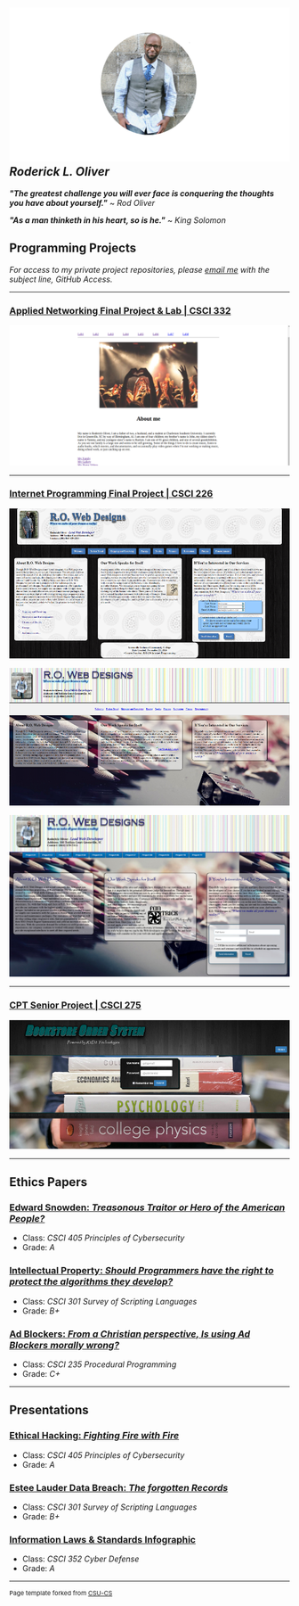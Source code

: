 ![headshot](images/Photo_Shoot_Image_Cropped.png)
*Roderick L. Oliver*
-------------
***"The greatest challenge you will ever face is conquering the thoughts you have about yourself."*** ~ *Rod Oliver*

***"As a man thinketh in his heart, so is he."*** ~ *King Solomon*




Programming Projects
--------------------

*For access to my private project repositories, please [email me](mailto:example@csustudent.net?subject=GitHub%20Access) with the subject line, GitHub Access.*

---
### [Applied Networking Final Project & Lab | CSCI 332](project4)

![Project 4 Thumbnail Name](images/CSCI_332_Screenshot2.png)

---
### [Internet Programming Final Project | CSCI 226](project6)

![RO Designs Web Portfolio](images/RO_WebDesign.png)

![RO Designs Web Portfolio Enhanced](images/RO_WebDesign5.png)

![RO Designs Web Portfolio Enhanced](images/R.O._Web_Gallery_Updated2.png)

---
### [CPT Senior Project | CSCI 275](project5)

![Bookstore Login Page](images/Bookstore_Order_System_Home.png)

---

Ethics Papers
-------------

### [Edward Snowden: *Treasonous Traitor or Hero of the American People?*](pdf/Edward_Snowden.pdf)

-   Class: *CSCI 405 Principles of Cybersecurity*  
-   Grade: *A*

### [Intellectual Property: *Should Programmers have the right to protect the algorithms they develop?*](pdf/Intellectual_Property.pdf)

-   Class: *CSCI 301 Survey of Scripting Languages* 
-   Grade: *B+*

### [Ad Blockers: *From a Christian perspective, Is using Ad Blockers morally wrong?*](pdf/Ad_Blockers.pdf)

-   Class: *CSCI 235 Procedural Programming*
-   Grade: *C+*

---

Presentations
-------------

### [Ethical Hacking: *Fighting Fire with Fire*](pdf/Ethical_Hacking.pdf)

- Class: *CSCI 405 Principles of Cybersecurity* 
- Grade: *A*


### [Estee Lauder Data Breach: *The forgotten Records*](pdf/The_Estée_Lauder_Breach_of_2020.pdf)

- Class: *CSCI 301 Survey of Scripting Languages* 
- Grade: *B+*


### [Information Laws & Standards Infographic](pdf/Information_Laws_&_Standards_Infograph.pdf)

- Class: *CSCI 352 Cyber Defense* 
- Grade: *A*


---

<p style="font-size:11px">Page template forked from <a href="https://github.com/csu-cs/csci-portfolio">CSU-CS</a></p>
<!-- Remove above link if you don't want to attributive -->
